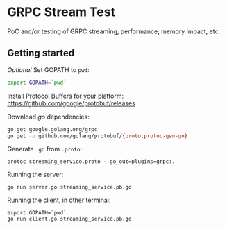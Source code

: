 # GRPC Stream Test

PoC and/or testing of GRPC streaming, performance, memory impact, etc.

## Getting started

_Optional_ Set GOPATH to `pwd`:

```sh
export GOPATH=`pwd`
```

Install Protocol Buffers for your platform: https://github.com/google/protobuf/releases

Download _go_ dependencies:

```sh
go get google.golang.org/grpc
go get -u github.com/golang/protobuf/{proto,protoc-gen-go}

```

Generate `.go` from `.proto`:

```
protoc streaming_service.proto --go_out=plugins=grpc:.
```

Running the server:

```
go run server.go streaming_service.pb.go
```

Running the client, in other terminal:

```
export GOPATH=`pwd`
go run client.go streaming_service.pb.go
```
